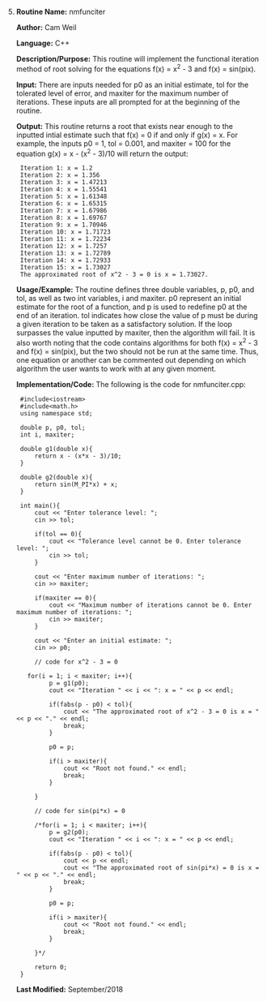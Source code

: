 5. **Routine Name:**           nmfunciter

   **Author:** Cam Weil

   **Language:** C++

   **Description/Purpose:** This routine will implement the functional iteration method of root solving for the equations f(x) = x<sup>2</sup> - 3 and f(x) = sin(pix).

   **Input:** There are inputs needed for p0 as an initial estimate, tol for the tolerated level of error, and maxiter for the maximum number of iterations. These inputs are all prompted for at the beginning of the routine.

   **Output:** This routine returns a root that exists near enough to the inputted intial estimate such that f(x) = 0 if and only if g(x) = x. For example, the inputs p0 = 1, tol = 0.001, and maxiter = 100 for the equation g(x) = x - (x<sup>2</sup> - 3)/10 will return the output:
  
        Iteration 1: x = 1.2
        Iteration 2: x = 1.356
        Iteration 3: x = 1.47213
        Iteration 4: x = 1.55541
        Iteration 5: x = 1.61348
        Iteration 6: x = 1.65315
        Iteration 7: x = 1.67986
        Iteration 8: x = 1.69767
        Iteration 9: x = 1.70946
        Iteration 10: x = 1.71723
        Iteration 11: x = 1.72234
        Iteration 12: x = 1.7257
        Iteration 13: x = 1.72789
        Iteration 14: x = 1.72933
        Iteration 15: x = 1.73027
        The approximated root of x^2 - 3 = 0 is x = 1.73027.

   **Usage/Example:** The routine defines three double variables, p, p0, and tol, as well as two int variables, i and maxiter. p0 represent an initial estimate for the root of a function, and p is used to redefine p0 at the end of an iteration. tol indicates how close the value of p must be during a given iteration to be taken as a satisfactory solution. If the loop surpasses the value inputted by maxiter, then the algorithm will fail. It is also worth noting that the code contains algorithms for both f(x) = x<sup>2</sup> - 3 and f(x) = sin(pix), but the two should not be run at the same time. Thus, one equation or another can be commented out depending on which algorithm the user wants to work with at any given moment.

   **Implementation/Code:** The following is the code for nmfunciter.cpp:

        #include<iostream>
        #include<math.h>
        using namespace std;

        double p, p0, tol;
        int i, maxiter;

        double g1(double x){
            return x - (x*x - 3)/10;
        }

        double g2(double x){
            return sin(M_PI*x) + x;
        }

        int main(){
            cout << "Enter tolerance level: ";
            cin >> tol;
    
            if(tol == 0){
                cout << "Tolerance level cannot be 0. Enter tolerance level: ";
                cin >> tol;
            }
    
            cout << "Enter maximum number of iterations: ";
            cin >> maxiter;
    
            if(maxiter == 0){
                cout << "Maximum number of iterations cannot be 0. Enter maximum number of iterations: ";
                cin >> maxiter;
            }
    
            cout << "Enter an initial estimate: ";
            cin >> p0;
    
            // code for x^2 - 3 = 0
    
          for(i = 1; i < maxiter; i++){
                p = g1(p0);
                cout << "Iteration " << i << ": x = " << p << endl;
       
                if(fabs(p - p0) < tol){
                    cout << "The approximated root of x^2 - 3 = 0 is x = " << p << "." << endl;
                    break;
                }

                p0 = p;
        
                if(i > maxiter){
                    cout << "Root not found." << endl;
                    break;
                }
        
            }
    
            // code for sin(pi*x) = 0
    
            /*for(i = 1; i < maxiter; i++){
                p = g2(p0);
                cout << "Iteration " << i << ": x = " << p << endl;
     
                if(fabs(p - p0) < tol){
                    cout << p << endl;
                    cout << "The approximated root of sin(pi*x) = 0 is x = " << p << "." << endl;
                    break;
                }
     
                p0 = p;
        
                if(i > maxiter){
                    cout << "Root not found." << endl;
                    break;
                }
        
            }*/
    
            return 0;
        }
        
   **Last Modified:** September/2018
